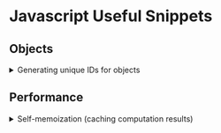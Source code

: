 # Javascript Useful Snippets

## Objects

<details><summary>Generating unique IDs for objects</summary>

  - Use cases: 
    - Object queries in REST APIs
  
  ```js
  let store = {
    nextId: 1,
    cache: {},
    add: function(obj){
      if(!obj.id){
        obj.id = this.nextId++;
        this.cache[obj.id] = obj;
        return true;
      }
    }
  }

  const obj1 = {name: 'John'};
  const obj2 = {name; 'Doe'};
  
  store.add(obj1);
  store.add(obj2);
  
  console.log(Object.values(store.cache)); // output: [ { name: 'John', id: 1 }, { name: 'Doe', id: 2 } ]
  ```
</details>

## Performance

<details><summary>Self-memoization (caching computation results)</summary>
  
  - Memoization: process of building a function that's capable of remembering its previously computed values
  - When function invocation occurs for same set of args, then you can return previously stored result instead of running the function again
  - Some Use cases: 
    - animations
    - data queries
    - time-consuming math operations
  - Function pattern:
  ```js
  function heavyOperation(arg){
    if(!heavyOperation.savedResults)
      heavyOperation.savedResults = {};
  
    if(heavyOperation.savedResults[arg] !== undefined)
      return heavyOperation.savedResults[arg];
  
    let results = defaultValue;
    // execute function's heavy operation here
  
  
    return heavyOperation.savedResults[arg] = result
  }
  ```
  
  - Example:
  ```js
  function isPrime(arg){
    // Create the cache if doesn't exist
    if(!isPrime.resultsCache){
      isPrime.resultsCache = {};
    }
  
    // if we already calculated for the same arg before, 
    //   then just retrieve its results and skip running the function again
    if(isPrime.resultsCache[arg] !== undefined) 
      return isPrime.resultsCache[arg];
    
    // 1 is not a prime, so we set this
    let argIsPrime = arg !== 1;
  
    // Algorithm for determining if number is prime
    for(let i = 2; i lessThan arg; i++){
      if(arg % i === 0){
        argIsPrime = false;
        break;
      }
    }
  
    // Set the results into the cache and return primeStatus
    return isPrime.resultsCache[arg] = argIsPrime;
  }
  
  console.log(isPrime(2));  // true
  console.log(isPrime(4));  // false
  console.log(isPrime(17)); // true
  console.log(isPrime(1));  // false
  ```
  
</details>
  
  
